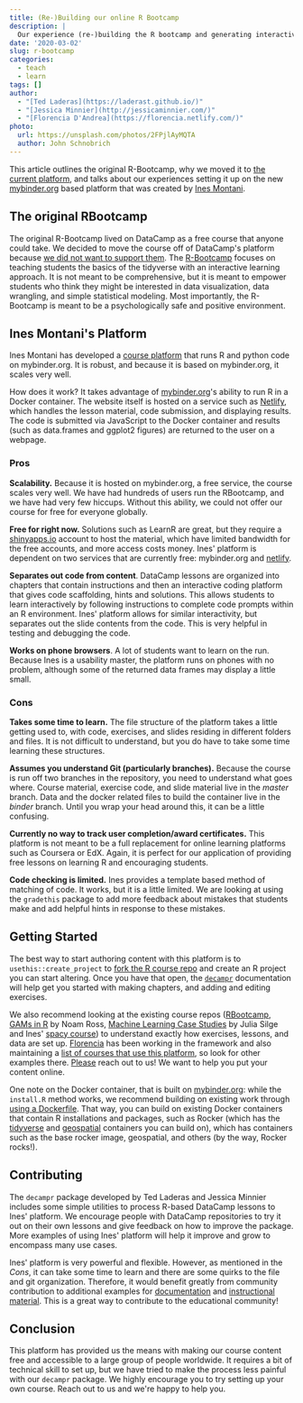```yaml
---
title: (Re-)Building our online R Bootcamp
description: |
  Our experience (re-)building the R bootcamp and generating interactive R tutorials.
date: '2020-03-02'
slug: r-bootcamp
categories:
  - teach
  - learn
tags: []
author:
  - "[Ted Laderas](https://laderast.github.io/)"
  - "[Jessica Minnier](http://jessicaminnier.com/)"
  - "[Florencia D'Andrea](https://florencia.netlify.com/)"
photo:
  url: https://unsplash.com/photos/2FPjlAyMQTA
  author: John Schnobrich
---
```


This article outlines the original R-Bootcamp, why we moved it to [the current platform](https://r-bootcamp.netlify.com/), and talks about our experiences setting it up on the new [mybinder.org](https://mybinder.org) based platform that was created by [Ines Montani](https://github.com/ines/course-starter-r).

## The original RBootcamp

The original R-Bootcamp lived on DataCamp as a free course that
anyone could take. We decided to move the course off of DataCamp's platform because [we did not want to support them](https://www.buzzfeednews.com/article/daveyalba/datacamp-sexual-harassment-metoo-tech-startup). The [R-Bootcamp](https://r-bootcamp.netlify.com/) focuses on teaching students the basics of the tidyverse with an interactive learning approach. It is not meant to be comprehensive, but it is meant to empower students who think they might be interested in data visualization, data wrangling, and simple statistical modeling. Most importantly, the R-Bootcamp is meant to be a psychologically safe and positive environment.

## Ines Montani's Platform

Ines Montani has developed a [course platform](https://github.com/ines/course-starter-r) that runs R and python code on mybinder.org. It is robust, and because it is based on mybinder.org, it scales very well. 

How does it work? It takes advantage of [mybinder.org](https://mybinder.org)'s ability to run R in a Docker container. The website itself is hosted on a service such as [Netlify](https://netlify.ocom), which handles the lesson material, code submission, and displaying results. The code is submitted via JavaScript to the Docker container and results (such as data.frames and ggplot2 figures) are returned to the user on a webpage. 

### Pros

**Scalability.** Because it is hosted on mybinder.org, a free service, the course scales very well. We have had hundreds of users run the RBootcamp, and we have had very few hiccups. Without this ability, we could not offer our course for free for everyone globally. 

**Free for right now.** Solutions such as LearnR are great, but they require a [shinyapps.io](http://shinyapps.io) account to host the material, which have limited bandwidth for the free accounts, and more access costs money. Ines' platform is dependent on two services that are currently free: mybinder.org and [netlify](https://netlify.com).

**Separates out code from content**. DataCamp lessons are organized into chapters that contain instructions and then an interactive coding platform that gives code scaffolding, hints and solutions. This allows students to learn interactively by following instructions to complete code prompts within an R environment. Ines' platform allows for similar interactivity, but separates out the slide contents from the code. This is very helpful in testing and debugging the code.

**Works on phone browsers**. A lot of students want to learn on the run. Because Ines is a usability master, the platform runs on phones with no problem, although some of the returned data frames may display a little small.

### Cons 

**Takes some time to learn.** The file structure of the platform takes a little getting used to, with code, exercises, and slides residing in different folders and files. It is not difficult to understand, but you do have to take some time learning these structures.

**Assumes you understand Git (particularly branches).** Because the course is run off two branches in the repository, you need to understand what goes where. Course material, exercise code, and slide material live in the *master* branch. Data and the docker related files to build the container live in the *binder* branch. Until you wrap your head around this, it can be a little confusing.

**Currently no way to track user completion/award certificates.** This platform is not meant to be a full replacement for online learning platforms such as Coursera or EdX. Again, it is perfect for our application of providing free lessons on learning R and encouraging students. 

**Code checking is limited.** Ines provides a template based method of matching of code. It works, but it is a little limited. We are looking at using the `gradethis` package to add more feedback about mistakes that students make and add helpful hints in response to these mistakes.

## Getting Started

The best way to start authoring content with this platform is to `usethis::create_project` to [fork the R course repo](https://github.com/ines/course-starter-r) and create an R project you can start altering. Once you have that open, the [`decampr`](https://github.com/laderast/decampr) documentation will help get you started with making chapters, and adding and editing exercises. 

We also recommend looking at the existing course repos ([RBootcamp](https://github.com/laderast/RBootcamp), [GAMs in R](https://github.com/noamross/gams-in-r-course) by Noam Ross, [Machine Learning Case Studies](https://github.com/juliasilge/supervised-ML-case-studies-course) by Julia Silge and Ines' [spacy course](https://github.com/ines/spacy-course)) to understand exactly how exercises, lessons, and data are set up. [Florencia](florencia.netlify.com) has been working in the framework and also maintaining a [list of courses that use this platform](https://github.com/flor14/tutorials), so look for other examples there. [Please](mailto:tedladeras@gmail.com) reach out to us! We want to help you put your content online.

One note on the Docker container, that is built on [mybinder.org](https://mybinder.org): while the `install.R` method works, we recommend building on existing work through [using a Dockerfile](https://github.com/rocker-org/rocker). That way, you can build on existing Docker containers that contain R installations and packages, such as Rocker (which has the [tidyverse](https://hub.docker.com/r/rocker/tidyverse) and [geospatial](https://hub.docker.com/r/rocker/geospatial) containers you can build on), which has containers such as the base rocker image, geospatial, and others (by the way, Rocker rocks!). 

## Contributing 

The `decampr` package developed by Ted Laderas and Jessica Minnier includes some simple utilities to process R-based DataCamp lessons to Ines' platform. We encourage people with DataCamp repositories to try it out on their own lessons and give feedback on how to improve the package. More examples of using Ines' platform will help it improve and grow to encompass many use cases.

Ines' platform is very powerful and flexible. However, as mentioned in the *Cons*, it can take some time to learn and there are some quirks to the file and git organization. Therefore, it would benefit greatly from community contribution to additional examples for [documentation](https://github.com/ines/course-starter-r) and [instructional material](https://github.com/laderast/decampr). This is a great way to contribute to the educational community!


## Conclusion

This platform has provided us the means with making our course content free and accessible to a large group of people worldwide. It requires a bit of technical skill to set up, but we have tried to make the process less painful with our `decampr` package. We highly encourage you to try setting up your own course. Reach out to us and we're happy to help you.

